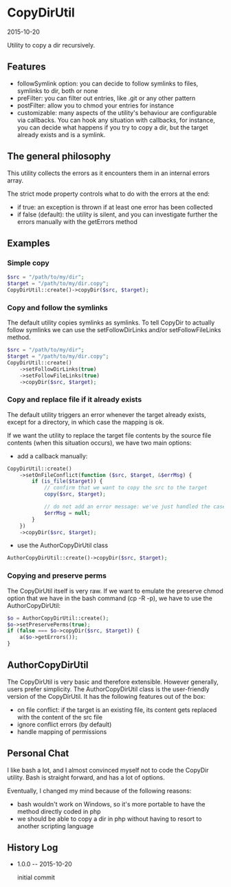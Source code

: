 CopyDirUtil
===============
2015-10-20



Utility to copy a dir recursively.




Features
---------------

- followSymlink option: you can decide to follow symlinks to files, symlinks to dir, both or none
- preFilter: you can filter out entries, like .git or any other pattern
- postFilter: allow you to chmod your entries for instance
- customizable: many aspects of the utility's behaviour are configurable via callbacks.
                    You can hook any situation with callbacks, for instance, you can 
                    decide what happens if you try to copy a dir, but the target already exists and is a symlink.
                    





The general philosophy
--------------------------

This utility collects the errors as it encounters them in an internal errors array.

The strict mode property controls what to do with the errors at the end:

- if true: an exception is thrown if at least one error has been collected 
- if false (default): the utility is silent, and you can investigate further the errors manually with the getErrors method 




Examples
------------


### Simple copy
```php
$src = "/path/to/my/dir";
$target = "/path/to/my/dir.copy";
CopyDirUtil::create()->copyDir($src, $target);
```


### Copy and follow the symlinks

The default utility copies symlinks as symlinks.
To tell CopyDir to actually follow symlinks we can use the setFollowDirLinks and/or 
setFollowFileLinks method.



```php
$src = "/path/to/my/dir";
$target = "/path/to/my/dir.copy";
CopyDirUtil::create()
    ->setFollowDirLinks(true)
    ->setFollowFileLinks(true)
    ->copyDir($src, $target);
```



### Copy and replace file if it already exists

The default utility triggers an error whenever the target already exists,
except for a directory, in which case the mapping is ok.

If we want the utility to replace the target file contents by the source file contents (when 
this situation occurs), we have two main options:

- add a callback manually:

```php
CopyDirUtil::create()
    ->setOnFileConflict(function ($src, $target, &$errMsg) {
        if (is_file($target)) {
            // confirm that we want to copy the src to the target
            copy($src, $target);

            // do not add an error message: we've just handled the case
            $errMsg = null;
        }
    })
    ->copyDir($src, $target);
```

- use the AuthorCopyDirUtil class

```php
AuthorCopyDirUtil::create()->copyDir($src, $target);
```





### Copying and preserve perms

The CopyDirUtil itself is very raw.
If we want to emulate the preserve chmod option that we 
have in the bash command (cp -R -p), we have to use the 
AuthorCopyDirUtil:

```php
$o = AuthorCopyDirUtil::create();
$o->setPreservePerms(true);
if (false === $o->copyDir($src, $target)) {
    a($o->getErrors());
}
```



AuthorCopyDirUtil
--------------------

The CopyDirUtil is very basic and therefore extensible.
However generally, users prefer simplicity. 
The AuthorCopyDirUtil class is the user-friendly version of the CopyDirUtil.
It has the following features out of the box:

- on file conflict: if the target is an existing file, its content gets replaced with the content of the src file
- ignore conflict errors (by default)
- handle mapping of permissions










Personal Chat 
----------

I like bash a lot, and I almost convinced myself not to code
the CopyDir utility.
Bash is straight forward, and has a lot of options.

Eventually, I changed my mind because of the following reasons:

- bash wouldn't work on Windows, so it's more portable to have the method directly coded in php
- we should be able to copy a dir in php without having to resort to another scripting language






History Log
------------------

- 1.0.0 -- 2015-10-20

    initial commit
    